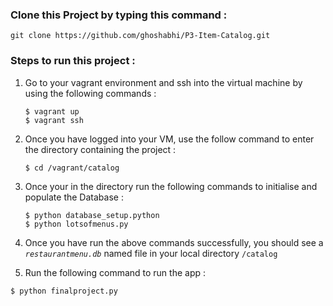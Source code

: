 ### Clone this Project by typing this command :
    git clone https://github.com/ghoshabhi/P3-Item-Catalog.git



### Steps to run this project :

1) Go to your vagrant environment and ssh into the virtual machine by using the following commands :
	```
	$ vagrant up
	$ vagrant ssh
	```

2) Once you have logged into your VM, use the follow command to enter the directory containing the project :
	```
	$ cd /vagrant/catalog
	```

3) Once your in the directory run the following commands to initialise and populate the Database :
	```
	$ python database_setup.python
	$ python lotsofmenus.py
	```
	
4) Once you have run the above commands successfully, you should see a *`restaurantmenu.db`* named file in your local directory `/catalog`


5) Run the following command to run the app :

```sh
$ python finalproject.py
```
